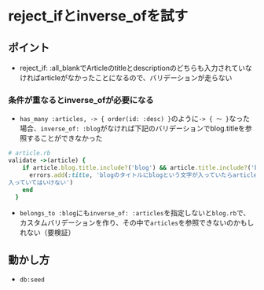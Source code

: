 # reject_ifとinverse_ofを試す

## ポイント
- reject_if: :all_blankでArticleのtitleとdescriptionのどちらも入力されていなければarticleがなかったことになるので、バリデーションが走らない

### 条件が重なるとinverse_ofが必要になる

- `has_many :articles, -> { order(id: :desc) }`のように`-> { 〜 }`なった場合、`inverse_of: :blog`がなければ下記のバリデーションでblog.titleを参照することができなかった

```ruby
# article.rb
validate ->(article) {
    if article.blog.title.include?('blog') && article.title.include?('blog')
      errors.add(:title, 'blogのタイトルにblogという文字が入っていたらarticleのタイトルにblogが
入っていてはいけない')
    end
  }
```

- `belongs_to :blog`にも`inverse_of: :articles`を指定しないと`blog.rb`で、カスタムバリデーションを作り、その中で`articles`を参照できないのかもしれない（要検証）

## 動かし方
- `db:seed`
